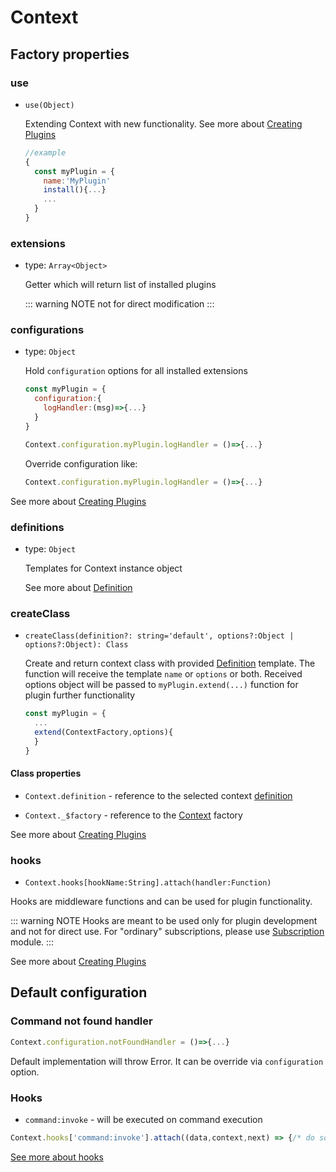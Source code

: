 # Context

## Factory properties

### use

- `use(Object)`

  Extending Context with new functionality. See more about [Creating Plugins](/plugins/README.md)

  ```js
  //example
  {
    const myPlugin = {
      name:'MyPlugin'
      install(){...}
      ...
    }
  }
  ```

### extensions

- type: `Array<Object>`

  Getter which will return list of installed plugins

  ::: warning NOTE
  not for direct modification
  :::

### configurations

- type: `Object`

  Hold `configuration` options for all installed extensions

  ```js
  const myPlugin = {
    configuration:{
      logHandler:(msg)=>{...}
    }
  }

  Context.configuration.myPlugin.logHandler = ()=>{...}
  ```

  Override configuration like:

  ```js
  Context.configuration.myPlugin.logHandler = ()=>{...}
  ```

See more about [Creating Plugins](/plugins/README.md)

### definitions

- type: `Object`

  Templates for Context instance object

  See more about [Definition](/api/definition.md)

### createClass

- `createClass(definition?: string='default', options?:Object | options?:Object): Class`

  Create and return context class with provided [Definition](/api/definition.md) template.
  The function will receive the template `name` or `options` or both.
  Received options object will be passed to `myPlugin.extend(...)` function for plugin further functionality

  ```js
  const myPlugin = {
    ...
    extend(ContextFactory,options){
    }
  }
  ```

#### Class properties

- `Context.definition` - reference to the selected context [definition](/api/definition.md)

- `Context._$factory` - reference to the [Context](/api/README.md) factory

See more about [Creating Plugins](/plugins/README.md)

### hooks

- `Context.hooks[hookName:String].attach(handler:Function)`

Hooks are middleware functions and can be used for plugin functionality.

::: warning NOTE
Hooks are meant to be used only for plugin development and not for direct use.
For "ordinary" subscriptions, please use [Subscription](/plugins/official-plugins.md#subscription) module.
:::

See more about [Creating Plugins](/plugins/README.md)

## Default configuration

### Command not found handler

```js
Context.configuration.notFoundHandler = ()=>{...}
```

Default implementation will throw Error. It can be override via `configuration` option.

### Hooks

- `command:invoke` - will be executed on command execution

```js
Context.hooks['command:invoke'].attach((data,context,next) => {/* do something */})
```

  [See more about hooks](/plugins.md#hooks)
